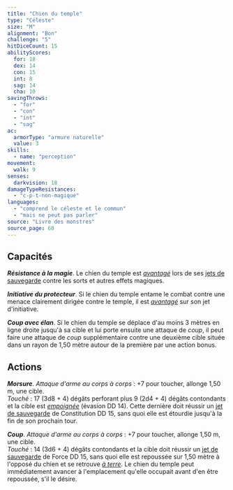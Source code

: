 ```yaml
---
title: "Chien du temple"
type: "Céleste"
size: "M"
alignment: "Bon"
challenge: "5"
hitDiceCount: 15
abilityScores:
  for: 18
  dex: 14
  con: 15
  int: 8
  sag: 14
  cha: 10
savingThrows:
  - "for"
  - "con"
  - "int"
  - "sag"
ac:
  armorType: "armure naturelle"
  value: 3
skills:
  - name: "perception"
movement:
  walk: 9
senses:
  darkvision: 18
damageTypeResistances:
  - "c-p-t-non-magique"
languages:
  - "comprend le céleste et le commun"
  - "mais ne peut pas parler"
source: "Livre des monstres"
source_page: 60
---
```

## Capacités
_**Résistance à la magie**_. Le chien du temple est [_avantagé_](/utiliser-les-caracteristiques/#avantage-et-desavantage) lors de ses [jets de sauvegarde](/utiliser-les-caracteristiques/#jets-de-sauvegarde) contre les sorts et autres effets magiques.

_**Initiative du protecteur**_. Si le chien du temple entame le combat contre une menace clairement dirigée contre le temple, il est [_avantagé_](/utiliser-les-caracteristiques/#avantage-et-desavantage) sur son jet d'initiative.

_**Coup avec élan**_. Si le chien du temple se déplace d'au moins 3 mètres en ligne droite jusqu'à sa cible et lui porte ensuite une attaque de _coup_, il peut faire une attaque de _coup_ supplémentaire contre une deuxième cible située dans un rayon de 1,50 mètre autour de la première par une action bonus.

## Actions
_**Morsure**_. _Attaque d'arme au corps à corps_ : +7 pour toucher, allonge 1,50 m, une cible.  
_Touché_ : 17 (3d8 + 4) dégâts perforant plus 9 (2d4 + 4) dégâts contondants et la cible est [_empoignée_](/gerer-la-sante-du-personnage/#empoigne) (évasion DD 14). Cette dernière doit réussir un [jet de sauvegarde](/utiliser-les-caracteristiques/#jets-de-sauvegarde) de Constitution DD 15, sans quoi elle est étourdie jusqu'à la fin de son prochain tour.

_**Coup**_. _Attaque d'arme au corps à corps_ : +7 pour toucher, allonge 1,50 m, une cible.  
_Touché_ : 14 (3d6 + 4) dégâts contondants et la cible doit réussir un [jet de sauvegarde](/utiliser-les-caracteristiques/#jets-de-sauvegarde) de Force DD 15, sans quoi elle est repoussée sur 1,50 mètre à l'opposé du chien et se retrouve [_à terre_](/gerer-la-sante-du-personnage/#a-terre). Le chien du temple peut immédiatement avancer à l'emplacement qu'elle occupait avant d'en être repoussée, s'il le désire.
